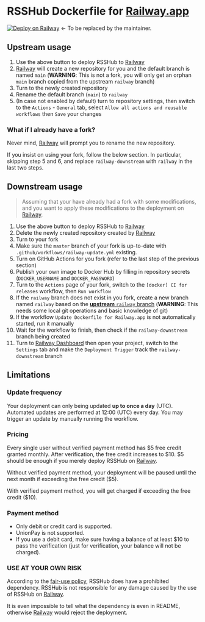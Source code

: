 # RSSHub Dockerfile for [Railway.app]

[![Deploy on Railway](https://railway.app/button.svg)](https://railway.app/new/template/PyitVR) <- To be replaced by the maintainer.

## Upstream usage

1. Use the above button to deploy RSSHub to [Railway]
2. [Railway] will create a new repository for you and the default branch is named `main` (**WARNING**: This is not a fork, you will only get an orphan `main` branch copied from the upstream `railway` branch)
3. Turn to the newly created repository
4. Rename the default branch (`main`) to `railway`
5. (In case not enabled by default) turn to repository settings, then switch to the `Actions` - `General` tab, select `Allow all actions and reusable workflows` then `Save` your changes

### What if I already have a fork?

Never mind, [Railway] will prompt you to rename the new repository.

If you insist on using your fork, follow the below section. In particular, skipping step 5 and 6, and replace `railway-downstream` with `railway` in the last two steps.

## Downstream usage

> Assuming that your have already had a fork with some modifications, and you want to apply these modifications to the deployment on [Railway].

1. Use the above button to deploy RSSHub to [Railway]
2. Delete the newly created repository created by [Railway]
3. Turn to your fork
4. Make sure the `master` branch of your fork is up-to-date with `.github/workflows/railway-update.yml` existing.
5. Turn on GitHub Actions for you fork (refer to the last step of the previous section)
6. Publish your own image to Docker Hub by filling in repository secrets (`DOCKER_USERNAME` and `DOCKER_PASSWORD`)
7. Turn to the `Actions` page of your fork, switch to the `[docker] CI for releases` workflow, then `Run workflow`
8. If the `railway` branch does not exist in you fork, create a new branch named `railway` based on the [**upstream** `railway` branch](https://github.com/DIYgod/RSSHub/tree/railway) (**WARNING**: This needs some local git operations and basic knowledge of git)
9. If the workflow `Update Dockerfile for Railway.app` is not automatically started, run it manually
10. Wait for the workflow to finish, then check if the `railway-downstream` branch being created
11. Turn to [Railway Dashboard](https://railway.app/dashboard) then open your project, switch to the `Settings` tab and make the `Deployment Trigger` track the `railway-downstream` branch

## Limitations

### Update frequency

Your deployment can only being updated **up to once a day** (UTC). Automated updates are performed at 12:00 (UTC) every day. You may trigger an update by manually running the workflow.

### Pricing

Every single user without verified payment method has $5 free credit granted monthly. After verification, the free credit increases to $10. $5 should be enough if you merely deploy RSSHub on [Railway].

Without verified payment method, your deployment will be paused until the next month if exceeding the free credit ($5).

With verified payment method, you will get charged if exceeding the free credit ($10).

### Payment method

* Only debit or credit card is supported.
* UnionPay is not supported.
* If you use a debit card, make sure having a balance of at least $10 to pass the verification (just for verification, your balance will not be charged).

### USE AT YOUR OWN RISK

According to the [fair-use policy](https://railway.app/legal/fair-use), RSSHub does have a prohibited dependency. RSSHub is not responsible for any damage caused by the use of RSSHub on [Railway].

It is even impossible to tell what the dependency is even in README, otherwise [Railway] would reject the deployment.

[Railway.app]: https://railway.app
[Railway]: https://railway.app
